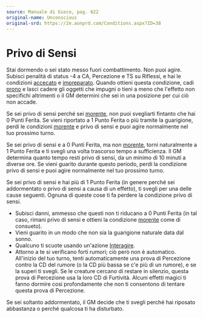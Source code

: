 ```yaml
---
source: Manuale di Gioco, pag. 622
original-name: Unconscious
original-srd: https://2e.aonprd.com/Conditions.aspx?ID=38
---
```


# Privo di Sensi

Stai dormendo o sei stato messo fuori combattimento. Non puoi agire. Subisci
penalità di status -4 a CA, Percezione e TS su Riflessi, e hai le condizioni
[accecato](/condizioni/accecato) e [impreparato](/condizioni/impreparato).
Quando ottieni questa condizione, cadi [prono](/condizioni/prono) e lasci cadere
gli oggetti che impugni o tieni a meno che l'effetto non specifichi altrimenti o
il GM determini che sei in una posizione per cui ciò non accade.

Se sei privo di sensi perché sei [morente](/condizioni/morente), non puoi
svegliarti fintanto che hai 0 Punti Ferita. Se vieni riportato a 1 Punto Ferita
o più tramite la guarigione, perdi le condizioni [morente](/condizioni/morente)
e privo di sensi e puoi agire normalmente nel tuo prossimo turno.

Se sei privo di sensi e a 0 Punti Ferita, ma non [morente](/condizioni/morente),
torni naturalmente a 1 Punto Ferita e ti svegli una volta trascorso tempo a
sufficienza. Il GM determina quanto tempo resti privo di sensi, da un minimo di
10 minuti a diverse ore. Se vieni guarito durante questo periodo, perdi la
condizione privo di sensi e puoi agire normalmente nel tuo prossimo turno.

Se sei privo di sensi e hai più di 1 Punto Ferita (in genere perché sei
addormentato o privo di sensi a causa di un effetto), ti svegli per una delle
cause seguenti. Ognuna di queste cose ti fa perdere la condizione privo di
sensi.

- Subisci danni, ammesso che questi non ti riducano a 0 Punti Ferita (in tal
  caso, rimani privo di sensi e ottieni la condizione
  [morente](/condizioni/morente) come di consueto).
- Vieni guarito in un modo che non sia la guarigione naturale data dal sonno.
- Qualcuno ti scuote usando un'azione [Interagire](/azioni/base/interagire).
- Attorno a te si verificano forti rumori; ciò però non è automatico. All'inizio
  del tuo turno, tenti automaticamente una prova di Percezione contro la CD del
  rumore (o la CD più bassa se c'e più di un rumore), e se la superi ti svegli.
  Se le creature cercano di restare in silenzio, questa prova di Percezione usa
  la loro CD di Furtività. Alcuni effetti magici ti fanno dormire cosi
  profondamente che non ti consentono di tentare questa prova di Percezione.

Se sei soltanto addormentato, il GM decide che ti svegli perché hai riposato
abbastanza o perché qualcosa ti ha disturbato.
